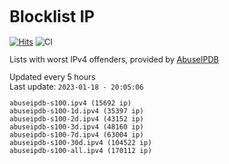 # Blocklist IP

[![Hits](https://hits.seeyoufarm.com/api/count/incr/badge.svg?url=https%3A%2F%2Fgithub.com%2Fborestad%2Fblocklist-ip%2F&count_bg=%2379C83D&title_bg=%23555555&icon=&icon_color=%23E7E7E7&title=hits&edge_flat=false)](https://hits.seeyoufarm.com)  ![CI](https://img.shields.io/github/workflow/status/borestad/blocklist-ip/CI?style=flat-square)

Lists with worst IPv4 offenders, provided by [AbuseIPDB](https://www.abuseipdb.com/)

<!-- FOOTER-PLACEHOLDER -->
Updated every 5 hours<br>
Last update: `2023-01-18 - 20:05:06`
```
abuseipdb-s100.ipv4 (15692 ip)
abuseipdb-s100-1d.ipv4 (35397 ip)
abuseipdb-s100-2d.ipv4 (43152 ip)
abuseipdb-s100-3d.ipv4 (48160 ip)
abuseipdb-s100-7d.ipv4 (63004 ip)
abuseipdb-s100-30d.ipv4 (104522 ip)
abuseipdb-s100-all.ipv4 (170112 ip)
```
